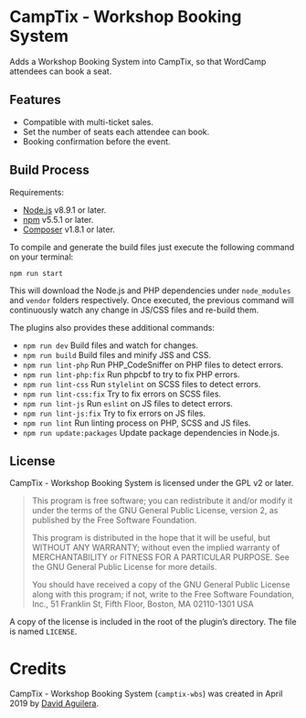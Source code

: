 # CampTix - Workshop Booking System

Adds a Workshop Booking System into CampTix, so that WordCamp attendees can book a seat.

## Features

* Compatible with multi-ticket sales.
* Set the number of seats each attendee can book.
* Booking confirmation before the event.

## Build Process

Requirements:

* [Node.js](https://nodejs.org) v8.9.1 or later.
* [npm](https://www.npmjs.com/get-npm) v5.5.1 or later.
* [Composer](https://getcomposer.org/) v1.8.1 or later.

To compile and generate the build files just execute the following command on your terminal:

```
npm run start
```

This will download the Node.js and PHP dependencies under `node_modules` and `vendor` folders respectively. Once executed, the previous command will continuously watch any change in JS/CSS files and re-build them.

The plugins also provides these additional commands:

* `npm run dev` Build files and watch for changes.
* `npm run build` Build files and minify JSS and CSS.
* `npm run lint-php` Run PHP_CodeSniffer on PHP files to detect errors.
* `npm run lint-php:fix` Run phpcbf to try to fix PHP errors.
* `npm run lint-css` Run `stylelint` on SCSS files to detect errors.
* `npm run lint-css:fix` Try to fix errors on SCSS files.
* `npm run lint-js` Run `eslint` on JS files to detect errors.
* `npm run lint-js:fix` Try to fix errors on JS files.
* `npm run lint` Run linting process on PHP, SCSS and JS files.
* `npm run update:packages` Update package dependencies in Node.js.

## License

CampTix - Workshop Booking System is licensed under the GPL v2 or later.

> This program is free software; you can redistribute it and/or modify it under the terms of the GNU General Public License, version 2, as published by the Free Software Foundation.
>
> This program is distributed in the hope that it will be useful, but WITHOUT ANY WARRANTY; without even the implied warranty of MERCHANTABILITY or FITNESS FOR A PARTICULAR PURPOSE. See the GNU General Public License for more details.
>
> You should have received a copy of the GNU General Public License along with this program; if not, write to the Free Software Foundation, Inc., 51 Franklin St, Fifth Floor, Boston, MA 02110-1301 USA

A copy of the license is included in the root of the plugin’s directory. The file is named `LICENSE`.

# Credits

CampTix - Workshop Booking System (`camptix-wbs`) was created in April 2019 by [David Aguilera](http://twitter.com/davilera/).


